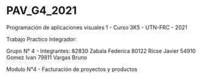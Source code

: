 # PAV_G4_2021
Programación de aplicaciones visuales 1 - Curso 3K5 - UTN-FRC - 2021

Trabajo Practico Integrador:

Grupo N° 4 - Integrantes:
82830 Zabala Federica
80122 Ricse Javier
54910 Gomez Ivan
79811 Vargas Bruno

Modulo N°4 - Facturación de proyectos y productos
